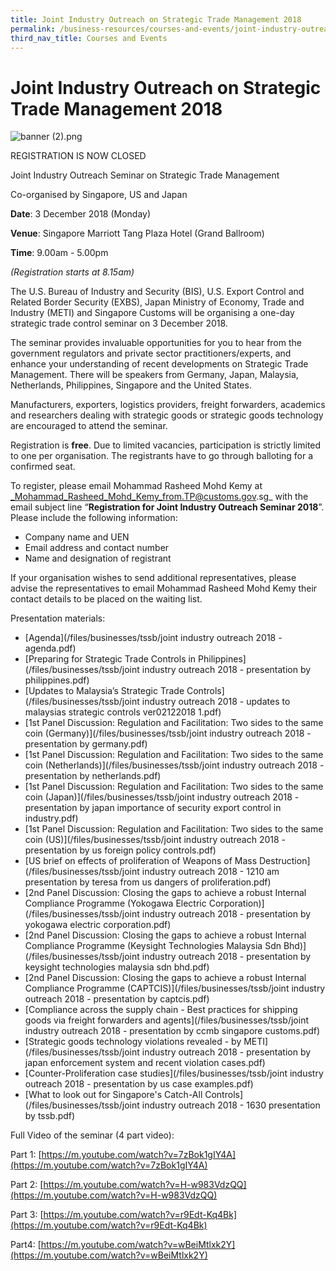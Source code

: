 ```yaml
---
title: Joint Industry Outreach on Strategic Trade Management 2018
permalink: /business-resources/courses-and-events/joint-industry-outreach-on-strategic-trade-management-2018/
third_nav_title: Courses and Events
---
```


# Joint Industry Outreach on Strategic Trade Management 2018

![banner (2).png](/images/banner%20(2).png)

REGISTRATION IS NOW CLOSED

Joint Industry Outreach Seminar on Strategic Trade Management

Co-organised by Singapore, US and Japan

**Date**: 3 December 2018 (Monday)

**Venue**: Singapore Marriott Tang Plaza Hotel (Grand Ballroom)

**Time**: 9.00am - 5.00pm

_(Registration starts at 8.15am)_

The U.S. Bureau of Industry and Security (BIS), U.S. Export Control and Related Border Security (EXBS), Japan Ministry of Economy, Trade and Industry (METI) and Singapore Customs will be organising a one-day strategic trade control seminar on 3 December 2018.

The seminar provides invaluable opportunities for you to hear from the government regulators and private sector practitioners/experts, and enhance your understanding of recent developments on Strategic Trade Management. There will be speakers from Germany, Japan, Malaysia, Netherlands, Philippines, Singapore and the United States.

Manufacturers, exporters, logistics providers, freight forwarders, academics and researchers dealing with strategic goods or strategic goods technology are encouraged to attend the seminar.

Registration is **free**. Due to limited vacancies, participation is strictly limited to one per organisation. The registrants have to go through balloting for a confirmed seat.

To register, please email Mohammad Rasheed Mohd Kemy at _Mohammad_Rasheed_Mohd_Kemy_from.TP@customs.gov.sg_ with the email subject line “**Registration for Joint Industry Outreach Seminar 2018**”. Please include the following information:

-   Company name and UEN
-   Email address and contact number
-   Name and designation of registrant

If your organisation wishes to send additional representatives, please advise the representatives to email Mohammad Rasheed Mohd Kemy their contact details to be placed on the waiting list.

Presentation materials:

-   [Agenda](/files/businesses/tssb/joint industry outreach 2018 - agenda.pdf)
-   [Preparing for Strategic Trade Controls in Philippines](/files/businesses/tssb/joint industry outreach 2018 - presentation by philippines.pdf)
-   [Updates to Malaysia’s Strategic Trade Controls](/files/businesses/tssb/joint industry outreach 2018 - updates to malaysias strategic controls ver02122018 1.pdf)
-   [1st Panel Discussion: Regulation and Facilitation: Two sides to the same coin (Germany)](/files/businesses/tssb/joint industry outreach 2018 - presentation by germany.pdf)
-   [1st Panel Discussion: Regulation and Facilitation: Two sides to the same coin (Netherlands)](/files/businesses/tssb/joint industry outreach 2018 - presentation by netherlands.pdf)
-   [1st Panel Discussion: Regulation and Facilitation: Two sides to the same coin (Japan)](/files/businesses/tssb/joint industry outreach 2018 - presentation by japan importance of security export control in industry.pdf)
-   [1st Panel Discussion: Regulation and Facilitation: Two sides to the same coin (US)](/files/businesses/tssb/joint industry outreach 2018 - presentation by us foreign policy controls.pdf)
-   [US brief on effects of proliferation of Weapons of Mass Destruction](/files/businesses/tssb/joint industry outreach 2018 - 1210 am presentation by teresa from us dangers of proliferation.pdf)
-   [2nd Panel Discussion: Closing the gaps to achieve a robust Internal Compliance Programme (Yokogawa Electric Corporation)](/files/businesses/tssb/joint industry outreach 2018 - presentation by yokogawa electric corporation.pdf)
-   [2nd Panel Discussion: Closing the gaps to achieve a robust Internal Compliance Programme (Keysight Technologies Malaysia Sdn Bhd)](/files/businesses/tssb/joint industry outreach 2018 - presentation by keysight technologies malaysia sdn bhd.pdf)
-   [2nd Panel Discussion: Closing the gaps to achieve a robust Internal Compliance Programme (CAPTCIS)](/files/businesses/tssb/joint industry outreach 2018 - presentation by captcis.pdf)
-   [Compliance across the supply chain - Best practices for shipping goods via freight forwarders and agents](/files/businesses/tssb/joint industry outreach 2018 - presentation by ccmb singapore customs.pdf)
-   [Strategic goods technology violations revealed - by METI](/files/businesses/tssb/joint industry outreach 2018 - presentation by japan enforcement system and recent violation cases.pdf)
-   [Counter-Proliferation case studies](/files/businesses/tssb/joint industry outreach 2018 - presentation by us case examples.pdf)
-   [What to look out for Singapore's Catch-All Controls](/files/businesses/tssb/joint industry outreach 2018 - 1630 presentation by tssb.pdf)

Full Video of the seminar (4 part video):

Part 1: [https://m.youtube.com/watch?v=7zBok1gIY4A](https://m.youtube.com/watch?v=7zBok1gIY4A)

Part 2: [https://m.youtube.com/watch?v=H-w983VdzQQ](https://m.youtube.com/watch?v=H-w983VdzQQ)

Part 3: [https://m.youtube.com/watch?v=r9Edt-Kq4Bk](https://m.youtube.com/watch?v=r9Edt-Kq4Bk)

Part4: [https://m.youtube.com/watch?v=wBeiMtlxk2Y](https://m.youtube.com/watch?v=wBeiMtlxk2Y)
